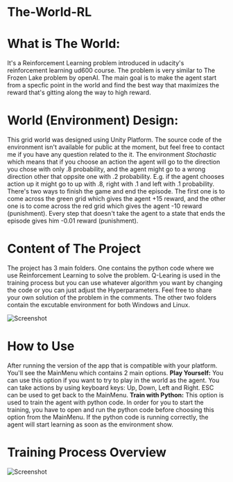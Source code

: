 # The-World-RL

# What is The World:
It's a Reinforcement Learning problem introduced in udacity's reinforcement learning ud600 course. The problem is very similar to The Frozen Lake problem by openAI. The main goal is to make the agent start from a specfic point in the world and find the best way that maximizes the reward that's gitting along the way to high reward. 

# World (Environment) Design:
This grid world was designed using Unity Platform. The source code of the environment isn't available for public at the moment, but feel free to contact me if you have any question related to the it. The environment _Stochastic_ which means that if you choose an action the agent will go to the direction you chose with only .8 probability, and the agent might go to a wrong direction other that oppsite one with .2 probability. E.g. if the agent chooses action up it might go to up with .8, right with .1 and left with .1 probability. There's two ways to finish the game and end the episode. The first one is to come across the green grid which gives the agent +15 reward, and the other one is to come across the red grid which gives the agent -10 reward (punishment). Every step that doesn't take the agent to a state that ends the episode gives him -0.01 reward (punishment). 

# Content of The Project
The project has 3 main folders. One contains the python code where we use Reinforcement Learning to solve the problem. Q-Learing is used in the training process but you can use whatever algorithm you want by changing the code or you can just adjust the Hyperparameters. Feel free to share your own solution of the problem in the comments. 
The other two folders contain the excutable environment for both Windows and Linux. 

![Screenshot](https://i.ibb.co/2ZFyJXJ/Screenshot-from-2020-08-29-14-29-37.png)

# How to Use
After running the version of the app that is compatible with your platform. You'll see the MainMenu which contains 2 main options. 
**Play Yourself:** You can use this option if you want to try to play in the world as the agent. You can take actions by using keyboard keys: Up, Down, Left and Right. ESC can be used to get back to the MainMenu.
**Train with Python:** This option is used to train the agent with python code. In order for you to start the training, you have to open and run the python code before choosing this option from the MainMenu. If the python code is running correctly, the agent will start learning as soon as the environment show. 

# Training Process Overview
![Screenshot](https://i.ibb.co/zGN79fK/2020-08-20-12-53-42.gif)



